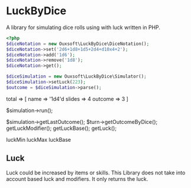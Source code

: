 # LuckByDice

A library for simulating dice rolls using with luck written in PHP.

```php
<?php
$diceNotation = new Ouxsoft\LuckByDice\DiceNotation();
$diceNotation->set('2d6+1d8+1d5+2d4+d10x4+2');
$diceNotation->add('1d6');
$diceNotation->remove('1d8');
$diceNotation->get();

$diceSimulation = new Ouxsoft\LuckByDice\Simulator();
$diceSimulation->setLuck(223);
$outcome = $diceSimulation->parse();
```

total => 
[
    name => '1d4'd
    slides => 4
    outcome => 3
]

$simulation->run();

$simulation->getLastOutcome();
$turn->getOutcomeByDice();
getLuckModifier();
getLuckBase();
getLuck();

luckMin luckMax
luckBase

## Luck

Luck could be increased by items or skills. This Library does not take into account based luck and modifiers. It only returns the luck.